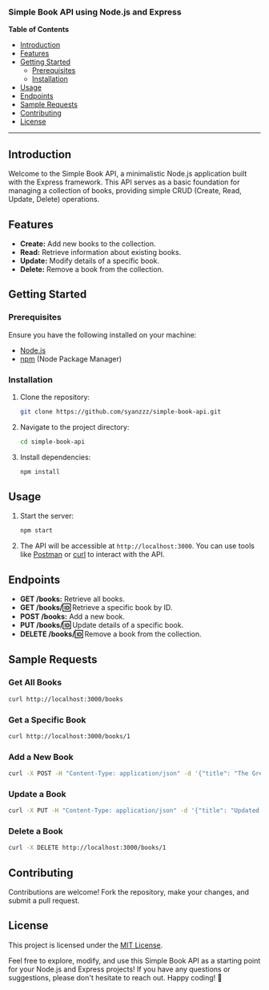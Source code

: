 ### Simple Book API using Node.js and Express

**Table of Contents**
- [Introduction](#introduction)
- [Features](#features)
- [Getting Started](#getting-started)
  - [Prerequisites](#prerequisites)
  - [Installation](#installation)
- [Usage](#usage)
- [Endpoints](#endpoints)
- [Sample Requests](#sample-requests)
- [Contributing](#contributing)
- [License](#license)

---

## Introduction

Welcome to the Simple Book API, a minimalistic Node.js application built with the Express framework. This API serves as a basic foundation for managing a collection of books, providing simple CRUD (Create, Read, Update, Delete) operations.

## Features

- **Create:** Add new books to the collection.
- **Read:** Retrieve information about existing books.
- **Update:** Modify details of a specific book.
- **Delete:** Remove a book from the collection.

## Getting Started

### Prerequisites

Ensure you have the following installed on your machine:

- [Node.js](https://nodejs.org/)
- [npm](https://www.npmjs.com/) (Node Package Manager)

### Installation

1. Clone the repository:

   ```bash
   git clone https://github.com/syanzzz/simple-book-api.git
   ```

2. Navigate to the project directory:

   ```bash
   cd simple-book-api
   ```

3. Install dependencies:

   ```bash
   npm install
   ```

## Usage

1. Start the server:

   ```bash
   npm start
   ```

2. The API will be accessible at `http://localhost:3000`. You can use tools like [Postman](https://www.postman.com/) or [curl](https://curl.se/) to interact with the API.

## Endpoints

- **GET /books:** Retrieve all books.
- **GET /books/:id:** Retrieve a specific book by ID.
- **POST /books:** Add a new book.
- **PUT /books/:id:** Update details of a specific book.
- **DELETE /books/:id:** Remove a book from the collection.

## Sample Requests

### Get All Books

```bash
curl http://localhost:3000/books
```

### Get a Specific Book

```bash
curl http://localhost:3000/books/1
```

### Add a New Book

```bash
curl -X POST -H "Content-Type: application/json" -d '{"title": "The Great Gatsby", "author": "F. Scott Fitzgerald"}' http://localhost:3000/books
```

### Update a Book

```bash
curl -X PUT -H "Content-Type: application/json" -d '{"title": "Updated Title"}' http://localhost:3000/books/1
```

### Delete a Book

```bash
curl -X DELETE http://localhost:3000/books/1
```

## Contributing

Contributions are welcome! Fork the repository, make your changes, and submit a pull request.

## License

This project is licensed under the [MIT License](LICENSE).

Feel free to explore, modify, and use this Simple Book API as a starting point for your Node.js and Express projects! If you have any questions or suggestions, please don't hesitate to reach out. Happy coding! 🚀
